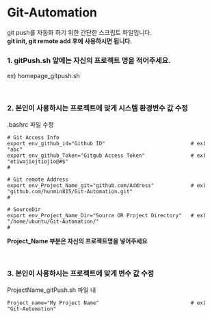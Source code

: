 # Git-Automation

git push를 자동화 하기 위한 간단한 스크립트 파일입니다.<br>
**git init, git remote add 후에 사용하시면 됩니다.**
<br>

### 1. gitPush.sh 앞에는 자신의 프로젝트 명을 적어주세요.

ex) homepage_gitpush.sh

<br>

### 2. 본인이 사용하시는 프로젝트에 맞게 시스템 환경변수 값 수정

.bashrc 파일 수정

```vim
# Git Access Info
export env_github_id="Github ID"                            # ex) "abc"
export env_github_Token="Gitgub Access Token"               # ex) "etiwajiojtiojio@#$"
#

# Git remote Address
export env_Project_Name_git="github.com/Address"            # ex) "github.com/hunmin815/Git-Automation.git"
#

# SourceDir
export env_Project_Name_Dir="Source OR Project Directory"   # ex) "/home/ubuntu/Git-Automation/"
#
```

**Project_Name 부분은 자신의 프로젝트명을 넣어주세요**

<br>

### 3. 본인이 사용하시는 프로젝트에 맞게 변수 값 수정

ProjectName_gitPush.sh 파일 내

```vim
Project_name="My Project Name"                              # ex) "Git-Automation"
```
